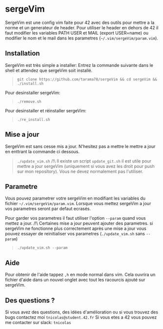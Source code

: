 # sergeVim
SergeVim est une config vim faite pour 42 avec des outils pour mettre a la norme et un generateur de header.
Pour utiliser le header en dehors de 42 il faut modifier les variables PATH USER et MAIL (export USER=name) ou modifier le nom et le mail dans les parametres (`~/.vim/sergeVim/param.vim`).

## Installation
SergeVim est très simple a installer:
Entrez la commande suivante dans le shell et attendez que sergeVim soit installé.
>`git clone https://github.com/tarama78/sergeVim && cd sergeVim && ./install.sh`

Pour desinstaller sergeVim:
>`./remove.sh`

Pour desinstaller et réinstaller sergeVim:
>`./re_install.sh`
  
## Mise a jour
SergeVim est sans cesse mis a jour. N'hesitez pas a mettre le mettre a jour en enttrant la commande ci dessous.
>`./update_vim.sh`
/!\ Il existe un script `update_git.sh` il est utile pour mettre a jour sergeVim (uniquement si vous avez les droit pour push sur mon repository). Vous ne devez normalement pas l'utiliser.

## Parametre
Vous pouvez parametrer votre sergeVim en modifiant les variables du fichier `~/.vim/sergeVim/param.vim`. Lorsque vous mettez sergeVim a jour vos parametres seront par defaut ecrasés.

Pour garder vos parametres il faut utiliser l'option `--param` quand vous mettez a jour. /!\ Certaines mise a jour peuvent ajouter des parametres. si sergeVim ne fonctionne plus correctement après une mise a jour vous pouvez essayer de reinitialiser vos parametres (`./update_vim.sh` sans `--param`) 
>`./update_vim.sh --param`


## Aide
Pour obtenir de l'aide tappez `,h` en mode normal dans vim. Cela ouvrira un fichier d'aide dans un nouvel onglet avec tout les racourcis ajouté sur sergeVim.

## Des questions ?
Si vous avez des questions, des idées d'amélioration ou si vous trouvez des bugs contactez moi `tnicolas@student.42.fr`
Si vous etes a 42 vous pouvez me contacter sur slack: `tnicolas`
